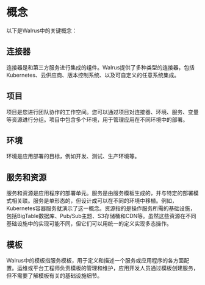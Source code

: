 # 概念

以下是Walrus中的关键概念：

## 连接器

连接器是和第三方服务进行集成的组件。Walrus提供了多种类型的连接器，包括Kubernetes、云供应商、版本控制系统、以及可自定义的任意系统集成。

## 项目

项目是您进行团队协作的工作空间。您可以通过项目对连接器、环境、服务、变量等资源进行分组。项目中包含多个环境，用于管理应用在不同环境中的部署。

## 环境

环境是应用部署的目标，例如开发、测试、生产环境等。

## 服务和资源

服务和资源是应用程序的部署单元。服务是由服务模板生成的，并与特定的部署模式相关联。服务是单形态的，但设计成可以在不同的环境中移植。例如，Kubernetes容器服务就演示了这一概念。资源指的是操作服务所需的基础设施，包括BigTable数据库、Pub/Sub主题、S3存储桶和CDN等。虽然这些资源在不同基础设施中的实现可能不同，但它们可以用统一的定义实现多态操作。

## 模板

Walrus中的模板指服务模板，用于定义和描述一个服务或应用程序的各方面配置。运维或平台工程师负责模板的管理和维护，应用开发人员通过模板创建服务，但不需要了解模板有关的基础设施细节。
